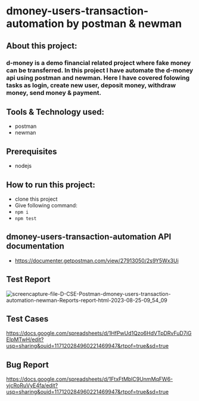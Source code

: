 # dmoney-users-transaction-automation by postman & newman

## About this project:
### d-money is a demo financial related project where fake money can be transferred. In this project I have automate the d-money api using postman and newman. Here I have covered folowing tasks as login, create new user, deposit money, withdraw money, send money & payment.

## Tools & Technology used:
- postman
- newman

## Prerequisites
- nodejs
  
## How to run this project:
- clone this project
- Give following command:
- ``` npm i ```
- ``` npm test ```

## dmoney-users-transaction-automation API documentation
- https://documenter.getpostman.com/view/27913050/2s9Y5Wx3Ui

## Test Report
![screencapture-file-D-CSE-Postman-dmoney-users-transaction-automation-newman-Reports-report-html-2023-08-25-09_54_09](https://github.com/Shaishab10/dmoney-users-transaction-automation-newman/assets/54171379/dd6d4e5b-afd9-4626-a676-133c03e95ea0)

## Test Cases
https://docs.google.com/spreadsheets/d/1HfPwUd1Qzo6HdVTpDRvFuD7iGEIpMTwH/edit?usp=sharing&ouid=117120284960221469947&rtpof=true&sd=true

## Bug Report
https://docs.google.com/spreadsheets/d/1FtxFtMblC9UnmMqFW6-vjcRoRuVyE4fa/edit?usp=sharing&ouid=117120284960221469947&rtpof=true&sd=true

